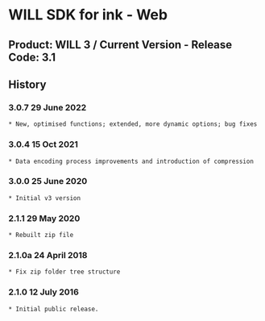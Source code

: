 # WILL SDK for ink - Web

## Product: WILL 3 / Current Version - Release Code: 3.1

## History

### 3.0.7   29 June 2022
    * New, optimised functions; extended, more dynamic options; bug fixes

### 3.0.4   15 Oct 2021
    * Data encoding process improvements and introduction of compression
  
### 3.0.0   25 June 2020
    * Initial v3 version

### 2.1.1   29 May 2020
    * Rebuilt zip file

### 2.1.0a  24 April 2018
    * Fix zip folder tree structure

### 2.1.0   12 July 2016
    * Initial public release.
  
